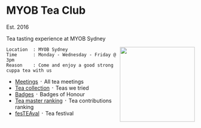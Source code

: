 # MYOB Tea Club

Est. 2016

Tea tasting experience at MYOB Sydney

<img align="right" width="200" height="200" src="./images/logo.png">

```
Location  : MYOB Sydney
Time      : Monday - Wednesday - Friday @ 3pm
Reason    : Come and enjoy a good strong cuppa tea with us
```

- [Meetings](./MEETINGS.md) ᛫ All tea meetings
- [Tea collection](./COLLECTION.md) ᛫ Teas we tried
- [Badges](./BADGES.md) ᛫ Badges of Honour
- [Tea master ranking](./RANKING.md) ᛫ Tea contributions ranking
- [fesTEAval](./FESTEAVAL.md) ᛫ Tea festival
